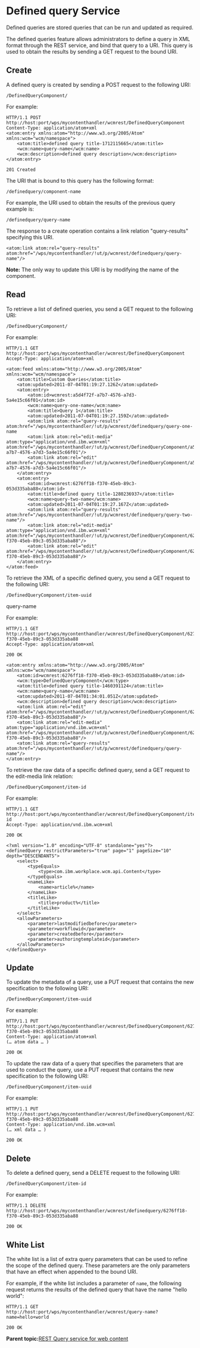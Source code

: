 # Defined query Service 

Defined queries are stored queries that can be run and updated as required.

The defined queries feature allows administrators to define a query in XML format through the REST service, and bind that query to a URI. This query is used to obtain the results by sending a GET request to the bound URI.

## Create

A defined query is created by sending a POST request to the following URI:

```
/DefinedQueryComponent/
```

For example:

```
HTTP/1.1 POST 
http://host:port/wps/mycontenthandler/wcmrest/DefinedQueryComponent
Content-Type: application/atom+xml
<atom:entry xmlns:atom="http://www.w3.org/2005/Atom" xmlns:wcm="wcm/namespace">
    <atom:title>defined query title-1712115665</atom:title>
    <wcm:name>query-name</wcm:name>
    <wcm:description>defined query description</wcm:description>
</atom:entry>

201 Created
```

The URI that is bound to this query has the following format:

```
/definedquery/component-name
```

For example, the URI used to obtain the results of the previous query example is:

```
/definedquery/query-name
```

The response to a create operation contains a link relation "query-results" specifying this URI.

```
<atom:link atom:rel="query-results" 
atom:href="/wps/mycontenthandler/!ut/p/wcmrest/definedquery/query-name"/>
```

**Note:** The only way to update this URI is by modifying the name of the component.

## Read

To retrieve a list of defined queries, you send a GET request to the following URI:

```
/DefinedQueryComponent/
```

For example:

```
HTTP/1.1 GET
http://host:port/wps/mycontenthandler/wcmrest/DefinedQueryComponent
Accept-Type: application/atom+xml

<atom:feed xmlns:atom="http://www.w3.org/2005/Atom" xmlns:wcm="wcm/namespace">
    <atom:title>Custom Queries</atom:title>
    <atom:updated>2011-07-04T01:19:27.126Z</atom:updated>
    <atom:entry>
        <atom:id>wcmrest:a5d4f72f-a7b7-4576-a7d3-5a4e15c66f01</atom:id>
        <wcm:name>query-one-name</wcm:name>
        <atom:title>Query 1</atom:title>
        <atom:updated>2011-07-04T01:19:27.159Z</atom:updated>
        <atom:link atom:rel="query-results" atom:href="/wps/mycontenthandler/!ut/p/wcmrest/definedquery/query-one-name
        <atom:link atom:rel="edit-media" atom:type="application/vnd.ibm.wcm+xml" atom:href="/wps/mycontenthandler/!ut/p/wcmrest/DefinedQueryComponent/a5d4f72f-a7b7-4576-a7d3-5a4e15c66f01"/>
        <atom:link atom:rel="edit" atom:href="/wps/mycontenthandler/!ut/p/wcmrest/DefinedQueryComponent/a5d4f72f-a7b7-4576-a7d3-5a4e15c66f01"/>
    </atom:entry>
    <atom:entry>
        <atom:id>wcmrest:6276ff18-f370-45eb-89c3-053d335aba88</atom:id>
        <atom:title>defined query title-1280236937</atom:title>
        <wcm:name>query-two-name</wcm:name>
        <atom:updated>2011-07-04T01:19:27.167Z</atom:updated>
        <atom:link atom:rel="query-results" atom:href="/wps/mycontenthandler/!ut/p/wcmrest/definedquery/query-two-name"/>
        <atom:link atom:rel="edit-media" atom:type="application/vnd.ibm.wcm+xml" atom:href="/wps/mycontenthandler/!ut/p/wcmrest/DefinedQueryComponent/6276ff18-f370-45eb-89c3-053d335aba88"/>
        <atom:link atom:rel="edit" atom:href="/wps/mycontenthandler/!ut/p/wcmrest/DefinedQueryComponent/6276ff18-f370-45eb-89c3-053d335aba88"/>
    </atom:entry>
</atom:feed>
```

To retrieve the XML of a specific defined query, you send a GET request to the following URI:

```
/DefinedQueryComponent/item-uuid
```

query-name

For example:

```
HTTP/1.1 GET
http://host:port/wps/mycontenthandler/wcmrest/DefinedQueryComponent/6276ff18-f370-45eb-89c3-053d335aba88
Accept-Type: application/atom+xml

200 OK

<atom:entry xmlns:atom="http://www.w3.org/2005/Atom" xmlns:wcm="wcm/namespace">
    <atom:id>wcmrest:6276ff18-f370-45eb-89c3-053d335aba88</atom:id>
    <wcm:type>DefinedQueryComponent</wcm:type>
    <atom:title>defined query title-1460391124</atom:title>
    <wcm:name>query-name</wcm:name>
    <atom:updated>2011-07-04T01:34:01.051Z</atom:updated>
    <wcm:description>defined query description</wcm:description>
    <atom:link atom:rel="edit" atom:href="/wps/mycontenthandler/!ut/p/wcmrest/DefinedQueryComponent/6276ff18-f370-45eb-89c3-053d335aba88"/>
    <atom:link atom:rel="edit-media" atom:type="application/vnd.ibm.wcm+xml" atom:href="/wps/mycontenthandler/!ut/p/wcmrest/DefinedQueryComponent/6276ff18-f370-45eb-89c3-053d335aba88"/>
    <atom:link atom:rel="query-results" atom:href="/wps/mycontenthandler/!ut/p/wcmrest/definedquery/query-name"/>
</atom:entry>
```

To retrieve the raw data of a specific defined query, send a GET request to the edit-media link relation:

```
/DefinedQueryComponent/item-id
```

For example:

```
HTTP/1.1 GET
http://host:port/wps/mycontenthandler/wcmrest/DefinedQueryComponent/items-id
Accept-Type: application/vnd.ibm.wcm+xml

200 OK

<?xml version="1.0" encoding="UTF-8" standalone="yes"?>
<definedQuery restrictParameters="true" page="1" pageSize="10" depth="DESCENDANTS">
    <select>
        <typeEquals>
            <type>com.ibm.workplace.wcm.api.Content</type>
        </typeEquals>
        <nameLike>
            <name>article%</name>
        </nameLike>
        <titleLike>
            <title>product%</title>
        </titleLike>
    </select>
    <allowParameters>
        <parameter>lastmodifiedbefore</parameter>
        <parameter>workflowid</parameter>
        <parameter>createdbefore</parameter>
        <parameter>authoringtemplateid</parameter>
    </allowParameters>
</definedQuery>
```

## Update

To update the metadata of a query, use a PUT request that contains the new specification to the following URI:

```
/DefinedQueryComponent/item-uuid
```

For example:

```
HTTP/1.1 PUT
http://host:port/wps/mycontenthandler/wcmrest/DefinedQueryComponent/6276ff18-f370-45eb-89c3-053d335aba88
Content-Type: application/atom+xml
(… atom data … )

200 OK
```

To update the raw data of a query that specifies the parameters that are used to conduct the query, use a PUT request that contains the new specification to the following URI:

```
/DefinedQueryComponent/item-uuid
```

For example:

```
HTTP/1.1 PUT
http://host:port/wps/mycontenthandler/wcmrest/DefinedQueryComponent/6276ff18-f370-45eb-89c3-053d335aba88
Content-Type: application/vnd.ibm.wcm+xml
(… xml data … )

200 OK
```

## Delete

To delete a defined query, send a DELETE request to the following URI:

```
/DefinedQueryComponent/item-id
```

For example:

```
HTTP/1.1 DELETE
http://host:port/wps/mycontenthandler/wcmrest/definedquery/6276ff18-f370-45eb-89c3-053d335aba88

200 OK
```

## White List

The white list is a list of extra query parameters that can be used to refine the scope of the defined query. These parameters are the only parameters that have an effect when appended to the bound URI.

For example, if the white list includes a parameter of `name`, the following request returns the results of the defined query that have the name "hello world":

```
HTTP/1.1 GET
http://host:port/wps/mycontenthandler/wcmrest/query-name?name=hello+world

200 OK
```

**Parent topic:**[REST Query service for web content ](../wcm/wcm_rest_query.md)

